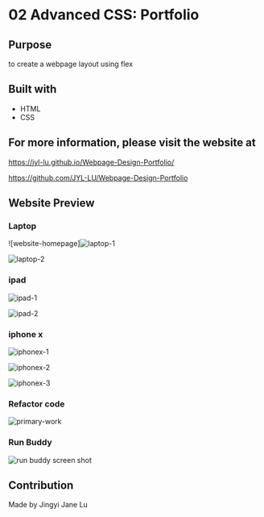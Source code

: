 # 02 Advanced CSS: Portfolio

## Purpose

to create a webpage layout using flex

## Built with

- HTML
- CSS

## For more information, please visit the website at

https://jyl-lu.github.io/Webpage-Design-Portfolio/

https://github.com/JYL-LU/Webpage-Design-Portfolio

## Website Preview

### Laptop

![website-homepage]![laptop-1](https://user-images.githubusercontent.com/82979870/118419035-bc32c100-b66f-11eb-8995-338fa36ac005.jpg)

![laptop-2](https://user-images.githubusercontent.com/82979870/118419043-c0f77500-b66f-11eb-8787-926906bbb5c7.jpg)

### ipad

![ipad-1](https://user-images.githubusercontent.com/82979870/118419274-5e52a900-b670-11eb-9c04-67f9ce7fba10.jpg)

![ipad-2](https://user-images.githubusercontent.com/82979870/118419278-60b50300-b670-11eb-8fc4-c593a2eeba9e.jpg)

### iphone x

![iphonex-1](https://user-images.githubusercontent.com/82979870/118419294-69a5d480-b670-11eb-9f14-c0a3dcc2b86c.jpg)

![iphonex-2](https://user-images.githubusercontent.com/82979870/118419301-6d395b80-b670-11eb-940b-a9d69f588b7c.jpg)

![iphonex-3](https://user-images.githubusercontent.com/82979870/118419305-6f031f00-b670-11eb-832e-a29d6144e9b4.jpg)

### Refactor code
![primary-work](https://user-images.githubusercontent.com/82979870/118419525-1a13d880-b671-11eb-922d-c4d3f07e1493.jpg)

### Run Buddy
![run buddy screen shot](https://user-images.githubusercontent.com/82979870/118419544-239d4080-b671-11eb-9c39-1f706d5d457e.jpg)

## Contribution

Made by Jingyi Jane Lu
